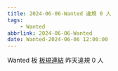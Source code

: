 ```yaml
---
title: 2024-06-06-Wanted 違規 0 人
tags:
    - Wanted
abbrlink: 2024-06-06-Wanted
date: Wanted-2024-06-06 12:00:00
---
```

Wanted 板 [板規連結](https://www.ptt.cc/bbs/Wanted/M.1608829773.A.D3B.html)
昨天違規 0 人
